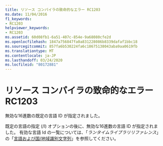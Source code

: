 ```yaml
---
title: リソース コンパイラの致命的なエラー RC1203
ms.date: 11/04/2016
f1_keywords:
- RC1203
helpviewer_keywords:
- RC1203
ms.assetid: 60d08fb1-6a51-407c-854e-9a68080cfe2d
ms.openlocfilehash: 1847a756847fa0a831228086b8339dafaf1bbc18
ms.sourcegitcommit: 857fa6b530224fa6c18675138043aba9aa0619fb
ms.translationtype: MT
ms.contentlocale: ja-JP
ms.lasthandoff: 03/24/2020
ms.locfileid: "80172881"
---
```

# <a name="resource-compiler-fatal-error-rc1203"></a>リソース コンパイラの致命的なエラー RC1203

無効な16進数の既定の言語 ID が指定されました。

既定の言語の指定 (/l) オプションの後に、無効な16進数の言語 ID が指定されました。 有効な言語 Id の一覧については、「*ランタイムライブラリリファレンス*」の「[言語および国/地域識別文字列](../../c-runtime-library/locale-names-languages-and-country-region-strings.md)」を参照してください。
